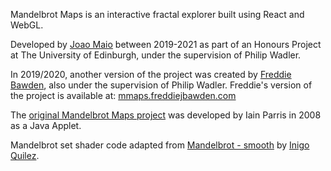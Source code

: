 Mandelbrot Maps is an interactive fractal explorer built using React and WebGL.

Developed by [Joao Maio](https://jmaio.github.io/) between 2019-2021 as part of an Honours Project at The University of Edinburgh, under the supervision of Philip Wadler.

In 2019/2020, another version of the project was created by [Freddie Bawden](https://www.freddiejbawden.com/), also under the supervision of Philip Wadler.
Freddie's version of the project is available at: [mmaps.freddiejbawden.com](http://mmaps.freddiejbawden.com/)

The [original Mandelbrot Maps project](https://homepages.inf.ed.ac.uk/wadler/mandelbrot-maps/index.html) was developed by Iain Parris in 2008 as a Java Applet.

Mandelbrot set shader code adapted from [Mandelbrot - smooth](https://www.shadertoy.com/view/4df3Rn) by [Inigo Quilez](http://iquilezles.org/).
